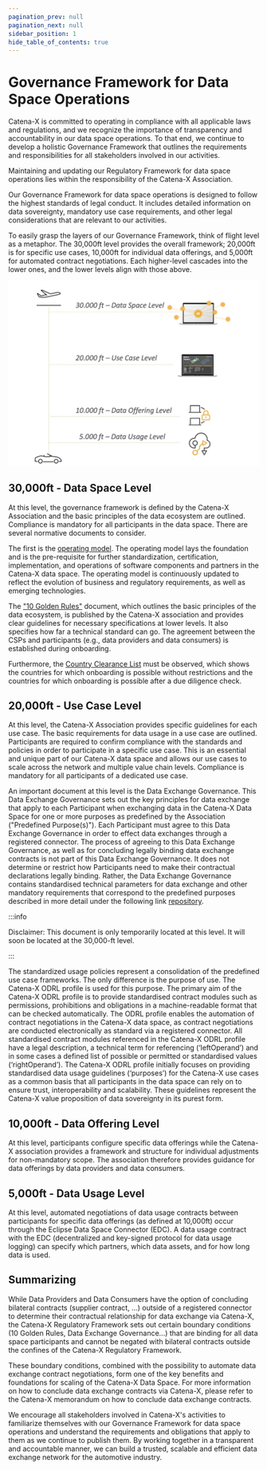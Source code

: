 ```yaml
---
pagination_prev: null
pagination_next: null
sidebar_position: 1
hide_table_of_contents: true
---
```


# Governance Framework for Data Space Operations

Catena-X is committed to operating in compliance with all applicable laws and regulations, and we recognize the importance of transparency and accountability in our data space operations. To that end, we continue to develop a holistic Governance Framework that outlines the requirements and responsibilities for all stakeholders involved in our activities.

Maintaining and updating our Regulatory Framework for data space operations lies within the responsibility of the Catena-X Association.

Our Governance Framework for data space operations is designed to follow the highest standards of legal conduct. It includes detailed information on data sovereignty, mandatory use case requirements, and other legal considerations that are relevant to our activities.

To easily grasp the layers of our Governance Framework, think of flight level as a metaphor. The 30,000ft level provides the overall framework; 20,000ft is for specific use cases, 10,000ft for individual data offerings, and 5,000ft for automated contract negotiations. Each higher-level cascades into the lower ones, and the lower levels align with those above.

![Governance Framework for Data Space Operations Flight Levels](./assets/csm-flight-levels.png)

## 30,000ft - Data Space Level

At this level, the governance framework is defined by the Catena-X Association and the basic principles of the data ecosystem are outlined. Compliance is mandatory for all participants in the data space.
There are several normative documents to consider.

The first is the [operating model](https://catenax-ev.github.io/docs/next/operating-model/why-introduction). The operating model lays the foundation and is the pre-requisite for further standardization, certification, implementation, and operations of software components and partners in the Catena-X data space. The operating model is continuously updated to reflect the evolution of business and regulatory requirements, as well as emerging technologies.

The ["10 Golden Rules"](https://catenax-ev.github.io/docs/next/regulatory-framework/30000ft/ten-golden-rules) document, which outlines the basic principles of the data ecosystem, is published by the Catena-X association and provides clear guidelines for necessary specifications at lower levels. It also specifies how far a technical standard can go. The agreement between the CSPs and participants (e.g., data providers and data consumers) is established during onboarding.

Furthermore, the [Country Clearance List](https://catenax-ev.github.io/docs/next/regulatory-framework/30000ft/country-clearance-list) must be observed, which shows the countries for which onboarding is possible without restrictions and the countries for which onboarding is possible after a due diligence check.

## 20,000ft - Use Case Level

At this level, the Catena-X Association provides specific guidelines for each use case. The basic requirements for data usage in a use case are outlined. Participants are required to confirm compliance with the standards and policies in order to participate in a specific use case. This is an essential and unique part of our Catena-X data space and allows our use cases to scale across the network and multiple value chain levels. Compliance is mandatory for all participants of a dedicated use case.

An important document at this level is the Data Exchange Governance. This Data Exchange Governance sets out the key principles for data exchange that apply to each Participant when exchanging data in the Catena-X Data Space for one or more purposes as predefined by the Association ("Predefined Purpose(s)"). Each Participant must agree to this Data Exchange Governance in order to effect data exchanges through a registered connector. The process of agreeing to this Data Exchange Governance, as well as for concluding legally binding data exchange contracts is not part of this Data Exchange Governance. It does not determine or restrict how Participants need to make their contractual declarations legally binding. Rather, the Data Exchange Governance contains standardised technical parameters for data exchange and other mandatory requirements that correspond to the predefined purposes described in more detail under the following link [repository](https://github.com/catenax-eV/cx-odrl-profile).

:::info

Disclaimer: This document is only temporarily located at this level. It will soon be located at the 30,000-ft level.

:::

The standardized usage policies represent a consolidation of the predefined use case frameworks. The only difference is the purpose of use.
The Catena-X ODRL profile is used for this purpose. The primary aim of the Catena-X ODRL profile is to provide standardised contract modules such as permissions, prohibitions and obligations in a machine-readable format that can be checked automatically. The ODRL profile enables the automation of contract negotiations in the Catena-X data space, as contract negotiations are conducted electronically as standard via a registered connector.
All standardised contract modules referenced in the Catena-X ODRL profile have a legal description, a technical term for referencing (‘leftOperand’) and in some cases a defined list of possible or permitted or standardised values (‘rightOperand’). The Catena-X ODRL profile initially focuses on providing standardised data usage guidelines (‘purposes’) for the Catena-X use cases as a common basis that all participants in the data space can rely on to ensure trust, interoperability and scalability. These guidelines represent the Catena-X value proposition of data sovereignty in its purest form.

## 10,000ft - Data Offering Level

At this level, participants configure specific data offerings while the Catena-X association provides a framework and structure for individual adjustments for non-mandatory scope. The association therefore provides guidance for data offerings by data providers and data consumers.

## 5,000ft - Data Usage Level

At this level, automated negotiations of data usage contracts between participants for specific data offerings (as defined at 10,000ft) occur through the Eclipse Data Space Connector (EDC). A data usage contract with the EDC (decentralized and key-signed protocol for data usage logging) can specify which partners, which data assets, and for how long data is used.

## Summarizing

While Data Providers and Data Consumers have the option of concluding bilateral contracts (supplier contract, ...) outside of a registered connector to determine their contractual relationship for data exchange via Catena-X, the Catena-X Regulatory Framework sets out certain boundary conditions (10 Golden Rules, Data Exchange Governance...) that are binding for all data space participants and cannot be negated with bilateral contracts outside the confines of the Catena-X Regulatory Framework.

These boundary conditions, combined with the possibility to automate data exchange contract negotiations, form one of the key benefits and foundations for scaling of the Catena-X Data Space. For more information on how to conclude data exchange contracts via Catena-X, please refer to the Catena-X memorandum on how to conclude data exchange contracts.

We encourage all stakeholders involved in Catena-X's activities to familiarize themselves with our Governance Framework for data space operations and understand the requirements and obligations that apply to them as we continue to publish them. By working together in a transparent and accountable manner, we can build a trusted, scalable and efficient data exchange network for the automotive industry.
